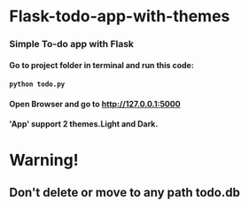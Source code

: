 # Flask-todo-app-with-themes

### Simple To-do app with Flask

#### Go to project folder in terminal and run this code:

 #### <code>python todo.py</code>

#### Open Browser and go to http://127.0.0.1:5000

#### 'App' support 2 themes.Light and Dark.

# Warning!
## Don't delete or move to any path todo.db 

